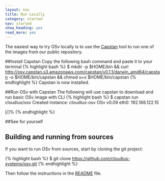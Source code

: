 ```yaml
---
layout: nav
title: Run Locally
category: started
nav: started
show_heading: yes
read_more: yes
---
```


The easiest way to try OSv locally is to use the [Capstan](https://github.com/cloudius-systems/capstan/blob/master/README.md) tool to run one of the
images from our public repository.

<!--more-->

##Install Capstan
Copy the following bash command and paste it to your terminal
{% highlight bash %}
$ mkdir -p $HOME/bin && curl
http://osv.capstan.s3.amazonaws.com/capstan/v0.1.1/darwin_amd64/capstan
-o $HOME/bin/capstan && chmod u+x $HOME/bin/capstan
{% endhighlight %}
Capstan is now installed.

##Run OSv with Capstan
The following will use capstan to download and run basic OSv image
with CLI
{% highlight bash %}
$ capstan run cloudius/osv
Created instance: cloudius-osv
OSv v0.09
eth0: 192.168.122.15

[/]%
{% endhighlight %}

##See for yourself
<script type="text/javascript" src="https://asciinema.org/a/9953.js"
id="asciicast-9953" async data-speed="2" data-autoplay="1"></script>

## Building and running from sources

If you want to run OSv from sources, start by cloning the git project:

{% highlight bash %}
$ git clone https://github.com/cloudius-systems/osv.git
{% endhighlight %}

Then follow the instructions in the [README](https://github.com/cloudius-systems/osv/blob/master/README.md) file.

